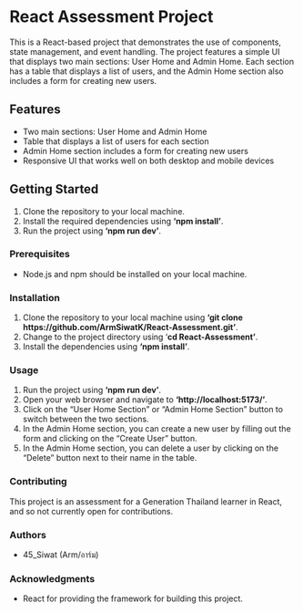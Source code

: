 # **React Assessment Project**

This is a React-based project that demonstrates the use of components, state management, and event handling. The project features a simple UI that displays two main sections: User Home and Admin Home. Each section has a table that displays a list of users, and the Admin Home section also includes a form for creating new users.

## **Features**
* Two main sections: User Home and Admin Home
* Table that displays a list of users for each section
* Admin Home section includes a form for creating new users
* Responsive UI that works well on both desktop and mobile devices

## **Getting Started**
1. Clone the repository to your local machine.
2. Install the required dependencies using **‘npm install’**.
3. Run the project using **‘npm run dev’**.

### **Prerequisites**
* Node.js and npm should be installed on your local machine.

### **Installation**
1. Clone the repository to your local machine using **‘git clone ht<span>tps://github.com/ArmSiwatK/React-Assessment.git’**.
2. Change to the project directory using ‘**cd React-Assessment’**.
3. Install the dependencies using **‘npm install’**.

### **Usage**
1. Run the project using **‘npm run dev’**.
2. Open your web browser and navigate to **‘ht<span>tp://localhost:5173/’**.
3. Click on the “User Home Section” or “Admin Home Section” button to switch between the two sections.
4. In the Admin Home section, you can create a new user by filling out the form and clicking on the “Create User” button.
5. In the Admin Home section, you can delete a user by clicking on the “Delete” button next to their name in the table.

### **Contributing**
This project is an assessment for a Generation Thailand learner in React, and so not currently open for contributions.

### **Authors**
* 45_Siwat (Arm/อาร์ม)

### **Acknowledgments**
* React for providing the framework for building this project.
